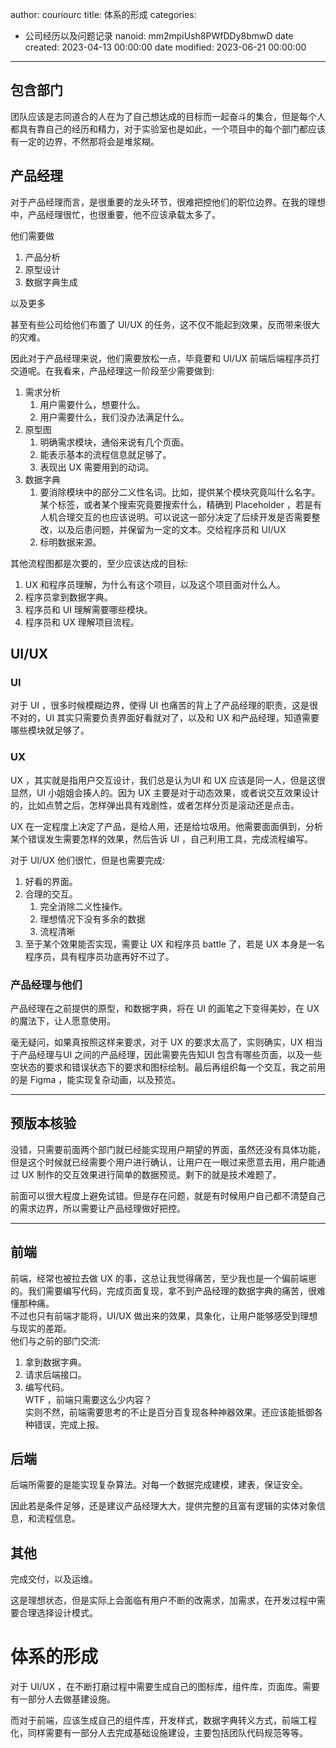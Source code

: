 author: couriourc
title: 体系的形成
categories:
  - 公司经历以及问题记录
nanoid: mm2mpiUsh8PWfDDy8bmwD
date created: 2023-04-13 00:00:00
date modified: 2023-06-21 00:00:00
---

## 包含部门

团队应该是志同道合的人在为了自己想达成的目标而一起奋斗的集合，但是每个人都具有靠自己的经历和精力，对于实验室也是如此，一个项目中的每个部门都应该有一定的边界，不然那将会是堆浆糊。

## 产品经理

对于产品经理而言，是很重要的龙头环节，很难把控他们的职位边界。在我的理想中，产品经理很忙，也很重要，他不应该承载太多了。

他们需要做

1. 产品分析
2. 原型设计
3. 数据字典生成

以及更多

甚至有些公司给他们布置了 UI/UX 的任务，这不仅不能起到效果，反而带来很大的灾难。

因此对于产品经理来说，他们需要放松一点，毕竟要和 UI/UX 前端后端程序员打交道呢。在我看来，产品经理这一阶段至少需要做到:

1. 需求分析
	1. 用户需要什么，想要什么。
	2. 用户需要什么，我们没办法满足什么。
2. 原型图
	1. 明确需求模块，通俗来说有几个页面。
	2. 能表示基本的流程信息就足够了。
	3. 表现出 UX 需要用到的动词。
3. 数据字典
	1. 要消除模块中的部分二义性名词。比如，提供某个模块究竟叫什么名字。某个标签，或者某个搜索究竟要搜索什么，精确到 Placeholder ，若是有人机合理交互的也应该说明。可以说这一部分决定了后续开发是否需要整改，以及后患问题，并保留为一定的文本。交给程序员和 UI/UX
	2. 标明数据来源。

其他流程图都是次要的，至少应该达成的目标:

1. UX 和程序员理解，为什么有这个项目，以及这个项目面对什么人。
2. 程序员拿到数据字典。
3. 程序员和 UI 理解需要哪些模块。
4. 程序员和 UX 理解项目流程。

## UI/UX

### UI

对于 UI ，很多时候模糊边界，使得 UI 也痛苦的背上了产品经理的职责，这是很不对的，UI 其实只需要负责界面好看就对了，以及和 UX 和产品经理，知道需要哪些模块就足够了。

### UX

UX ，其实就是指用户交互设计，我们总是认为UI 和 UX 应该是同一人，但是这很显然，UI 小姐姐会揍人的。因为 UX 主要是对于动态效果，或者说交互效果设计的，比如点赞之后，怎样弹出具有戏剧性，或者怎样分页是滚动还是点击。

UX 在一定程度上决定了产品，是给人用，还是给垃圾用。他需要面面俱到，分析某个错误发生需要怎样的效果，然后告诉 UI ，自己利用工具，完成流程编写。

对于 UI/UX 他们很忙，但是也需要完成:

1. 好看的界面。
2. 合理的交互。
	1. 完全消除二义性操作。
	2. 理想情况下没有多余的数据
	3. 流程清晰
3. 至于某个效果能否实现，需要让 UX 和程序员 battle 了，若是 UX 本身是一名程序员，具有程序员功底再好不过了。

### 产品经理与他们

产品经理在之前提供的原型，和数据字典，将在 UI 的画笔之下变得美妙，在 UX 的魔法下，让人愿意使用。

毫无疑问，如果真按照这样来要求，对于 UX 的要求太高了，实则确实，UX 相当于产品经理与UI 之间的产品经理，因此需要先告知UI 包含有哪些页面，以及一些空状态的要求和错误状态下的要求和图标绘制。最后再组织每一个交互，我之前用的是 Figma ，能实现复杂动画，以及预览。

---

## 预版本核验

没错，只需要前面两个部门就已经能实现用户期望的界面，虽然还没有具体功能，但是这个时候就已经需要个用户进行确认，让用户在一眼过来愿意去用，用户能通过 UX 制作的交互效果进行简单的数据预览。剩下的就是技术难题了。

前面可以很大程度上避免试错。但是存在问题，就是有时候用户自己都不清楚自己的需求边界，所以需要让产品经理做好把控。

---

## 前端

前端，经常也被拉去做 UX 的事，这总让我觉得痛苦，至少我也是一个偏前端崽的。我们需要编写代码，完成页面复现，拿不到产品经理的数据字典的痛苦，很难懂那种痛。  
不过也只有前端才能将，UI/UX 做出来的效果，具象化，让用户能够感受到理想与现实的差距。  
他们与之前的部门交流:

1. 拿到数据字典。
2. 请求后端接口。
3. 编写代码。  
 WTF ，前端只需要这么少内容？  
  实则不然，前端需要思考的不止是百分百复现各种神器效果。还应该能抵御各种错误，完成上报。

## 后端

后端所需要的是能实现复杂算法。对每一个数据完成建模，建表，保证安全。

因此若是条件足够，还是建议产品经理大大，提供完整的且富有逻辑的实体对象信息，和流程信息。

## 其他

完成交付，以及运维。

这是理想状态，但是实际上会面临有用户不断的改需求，加需求，在开发过程中需要合理选择设计模式。

# 体系的形成

对于 UI/UX ，在不断打磨过程中需要生成自己的图标库，组件库，页面库。需要有一部分人去做基建设施。

而对于前端，应该生成自己的组件库，开发样式，数据字典转义方式，前端工程化，同样需要有一部分人去完成基础设施建设，主要包括团队代码规范等等。
